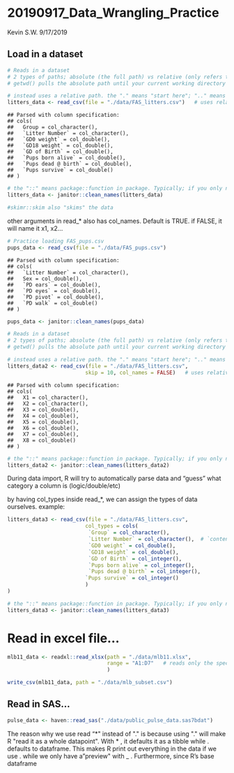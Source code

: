 20190917\_Data\_Wrangling\_Practice
================
Kevin S.W.
9/17/2019

## Load in a dataset

``` r
# Reads in a dataset
# 2 types of paths; absolute (the full path) vs relative (only refers to the relevant files)
# getwd() pulls the absolute path until your current working directory

# instead uses a relative path. the "." means "start here"; ".." means "one directory up"; "..." means 2 up...
litters_data <- read_csv(file = "./data/FAS_litters.csv")   # uses relative path
```

    ## Parsed with column specification:
    ## cols(
    ##   Group = col_character(),
    ##   `Litter Number` = col_character(),
    ##   `GD0 weight` = col_double(),
    ##   `GD18 weight` = col_double(),
    ##   `GD of Birth` = col_double(),
    ##   `Pups born alive` = col_double(),
    ##   `Pups dead @ birth` = col_double(),
    ##   `Pups survive` = col_double()
    ## )

``` r
# the "::" means package::function in package. Typically; if you only need 1 fx from a package, use the "::"
litters_data <- janitor::clean_names(litters_data)

#skimr::skim also "skims" the data
```

other arguments in read\_\* also has col\_names. Default is TRUE. if
FALSE, it will name it x1, x2…

``` r
# Practice loading FAS_pups.csv
pups_data <- read_csv(file = "./data/FAS_pups.csv")
```

    ## Parsed with column specification:
    ## cols(
    ##   `Litter Number` = col_character(),
    ##   Sex = col_double(),
    ##   `PD ears` = col_double(),
    ##   `PD eyes` = col_double(),
    ##   `PD pivot` = col_double(),
    ##   `PD walk` = col_double()
    ## )

``` r
pups_data <- janitor::clean_names(pups_data)
```

``` r
# Reads in a dataset
# 2 types of paths; absolute (the full path) vs relative (only refers to the relevant files)
# getwd() pulls the absolute path until your current working directory

# instead uses a relative path. the "." means "start here"; ".." means "one directory up"; "..." means 2 up...
litters_data2 <- read_csv(file = "./data/FAS_litters.csv",
                         skip = 10, col_names = FALSE)   # uses relative path
```

    ## Parsed with column specification:
    ## cols(
    ##   X1 = col_character(),
    ##   X2 = col_character(),
    ##   X3 = col_double(),
    ##   X4 = col_double(),
    ##   X5 = col_double(),
    ##   X6 = col_double(),
    ##   X7 = col_double(),
    ##   X8 = col_double()
    ## )

``` r
# the "::" means package::function in package. Typically; if you only need 1 fx from a package, use the "::"
litters_data2 <- janitor::clean_names(litters_data2)
```

During data import, R will try to automatically parse data and “guess”
what category a column is (logic/double/etc)

by having col\_types inside read\_\*, we can assign the types of data
ourselves. example:

``` r
litters_data3 <- read_csv(file = "./data/FAS_litters.csv",
                         col_types = cols(
                          `Group` = col_character(),
                          `Litter Number` = col_character(),  # `content` includes the space
                          `GD0 weight` = col_double(),
                          `GD18 weight` = col_double(),
                          `GD of Birth` = col_integer(),
                          `Pups born alive` = col_integer(),
                          `Pups dead @ birth` = col_integer(),
                         `Pups survive` = col_integer()
                         )
)

# the "::" means package::function in package. Typically; if you only need 1 fx from a package, use the "::"
litters_data3 <- janitor::clean_names(litters_data3)
```

# Read in excel file…

``` r
mlb11_data <- readxl::read_xlsx(path = "./data/mlb11.xlsx", 
                                range = "A1:D7"   # reads only the specified xls cells
                                )

write_csv(mlb11_data, path = "./data/mlb_subset.csv")
```

## Read in SAS…

``` r
pulse_data <- haven::read_sas("./data/public_pulse_data.sas7bdat")
```

The reason why we use read “*" instead of "." is because using "." will
make R "read it as a whole datapoint". With * , it defaults it as a
tibble while . defaults to dataframe. This makes R print out everything
in the data if we use . while we only have a”preview" with \_ .
Furthermore, since R’s base dataframe

